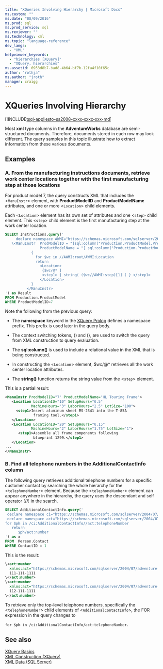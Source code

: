 ```yaml
---
title: "XQueries Involving Hierarchy | Microsoft Docs"
ms.custom: ""
ms.date: "08/09/2016"
ms.prod: sql
ms.prod_service: sql
ms.reviewer: ""
ms.technology: xml
ms.topic: "language-reference"
dev_langs: 
  - "XML"
helpviewer_keywords: 
  - "hierarchies [XQuery]"
  - "XQuery, hierarchies"
ms.assetid: 6953d8b7-bad8-4b64-bf7b-12fa4f10f65c
author: "rothja"
ms.author: "jroth"
manager: craigg
---
```

# XQueries Involving Hierarchy
[!INCLUDE[tsql-appliesto-ss2008-xxxx-xxxx-xxx-md](../includes/tsql-appliesto-ss2008-xxxx-xxxx-xxx-md.md)]

  Most **xml** type columns in the **AdventureWorks** database are semi-structured documents. Therefore, documents stored in each row may look different. The query samples in this topic illustrate how to extract information from these various documents.  
  
## Examples  
  
### A. From the manufacturing instructions documents, retrieve work center locations together with the first manufacturing step at those locations  
 For product model 7, the query constructs XML that includes the <`ManuInstr`> element, with **ProductModelID** and **ProductModelName** attributes, and one or more <`Location`> child elements.  
  
 Each <`Location`> element has its own set of attributes and one <`step`> child element. This <`step`> child element is the first manufacturing step at the work center location.  
  
```sql
SELECT Instructions.query('  
     declare namespace AWMI="https://schemas.microsoft.com/sqlserver/2004/07/adventure-works/ProductModelManuInstructions";  
   \<ManuInstr  ProdModelID = "{sql:column("Production.ProductModel.ProductModelID") }"   
                ProductModelName = "{ sql:column("Production.ProductModel.Name") }" >  
            {   
              for $wc in //AWMI:root/AWMI:Location  
              return  
                <Location>  
                 {$wc/@* }  
                 <step1> { string( ($wc//AWMI:step)[1] ) } </step1>  
                </Location>  
            }  
          </ManuInstr>  
') as Result  
FROM Production.ProductModel  
WHERE ProductModelID=7  
```  
  
 Note the following from the previous query:  
  
-   The **namespace** keyword in the [XQuery Prolog](../xquery/modules-and-prologs-xquery-prolog.md) defines a namespace prefix. This prefix is used later in the query body.  
  
-   The context switching tokens, {) and (}, are used to switch the query from XML construction to query evaluation.  
  
-   The **sql:column()** is used to include a relational value in the XML that is being constructed.  
  
-   In constructing the <`Location`> element, $wc/@* retrieves all the work center location attributes.  
  
-   The **string()** function returns the string value from the <`step`> element.  
  
 This is a partial result:  
  
```xml
<ManuInstr ProdModelID="7" ProductModelName="HL Touring Frame">  
   <Location LocationID="10" SetupHours="0.5"   
            MachineHours="3" LaborHours="2.5" LotSize="100">  
     <step1>Insert aluminum sheet MS-2341 into the T-85A   
             framing tool.</step1>  
   </Location>  
   <Location LocationID="20" SetupHours="0.15"   
            MachineHours="2" LaborHours="1.75" LotSize="1">  
      <step1>Assemble all frame components following   
             blueprint 1299.</step1>  
   </Location>  
...  
</ManuInstr>   
```  
  
### B. Find all telephone numbers in the AdditionalContactInfo column  
 The following query retrieves additional telephone numbers for a specific customer contact by searching the whole hierarchy for the <`telephoneNumber`> element. Because the <`telephoneNumber`> element can appear anywhere in the hierarchy, the query uses the descendant and self operator (//) in the search.  
  
```sql
SELECT AdditionalContactInfo.query('  
 declare namespace ci="https://schemas.microsoft.com/sqlserver/2004/07/adventure-works/ContactInfo";  
 declare namespace act="https://schemas.microsoft.com/sqlserver/2004/07/adventure-works/ContactTypes";  
for $ph in /ci:AdditionalContactInfo//act:telephoneNumber  
   return  
      $ph/act:number  
') as x  
FROM  Person.Contact  
WHERE ContactID = 1  
```  
  
 This is the result:  
  
```xml
\<act:number   
  xmlns:act="https://schemas.microsoft.com/sqlserver/2004/07/adventure-works/ContactTypes">  
  111-111-1111  
\</act:number>  
\<act:number   
  xmlns:act="https://schemas.microsoft.com/sqlserver/2004/07/adventure-works/ContactTypes">  
  112-111-1111  
\</act:number>  
```  
  
 To retrieve only the top-level telephone numbers, specifically the <`telephoneNumber`> child elements of <`AdditionalContactInfo`>, the FOR expression in the query changes to  
  
 `for $ph in /ci:AdditionalContactInfo/act:telephoneNumber`.  
  
## See also  
 [XQuery Basics](../xquery/xquery-basics.md)   
 [XML Construction &#40;XQuery&#41;](../xquery/xml-construction-xquery.md)   
 [XML Data &#40;SQL Server&#41;](../relational-databases/xml/xml-data-sql-server.md)  
  
  
